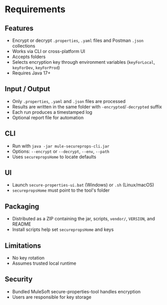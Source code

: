 # Requirements

## Features
- Encrypt or decrypt `.properties`, `.yaml` files and Postman `.json` collections
- Works via CLI or cross-platform UI
- Accepts folders
- Selects encryption key through environment variables (`keyForLocal`, `keyForDev`, `keyForProd`)
- Requires Java 17+

## Input / Output
- Only `.properties`, `.yaml` and `.json` files are processed
- Results are written in the same folder with `-encrypted`/`-decrypted` suffix
- Each run produces a timestamped log
- Optional report file for automation

## CLI
- Run with `java -jar mule-secureprops-cli.jar`
- Options: `--encrypt` or `--decrypt`, `--env`, `--path`
- Uses `securepropsHome` to locate defaults

## UI
- Launch `secure-properties-ui.bat` (Windows) or `.sh` (Linux/macOS)
- `securepropsHome` must point to the tool's folder

## Packaging
- Distributed as a ZIP containing the jar, scripts, `vendor/`, `VERSION`, and README
- Install scripts help set `securepropsHome` and keys

## Limitations
- No key rotation
- Assumes trusted local runtime

## Security
- Bundled MuleSoft secure-properties-tool handles encryption
- Users are responsible for key storage

